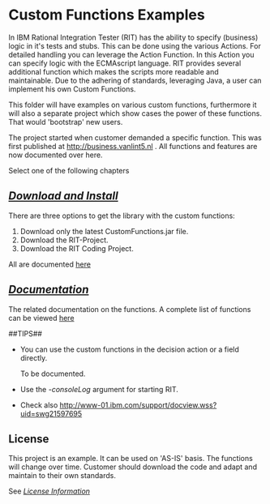 # Custom Functions Examples #

In IBM Rational Integration Tester (RIT) has the ability to specify (business) logic in it's tests and stubs. This can be done using the various Actions. For detailed handling you can leverage the Action Function. In this Action you can specify logic with the ECMAscript language. RIT provides several additional function which makes the scripts more readable and maintainable.
Due to the adhering of standards, leveraging Java, a user can implement his own Custom Functions.

This folder will have examples on various custom functions, furthermore it will also a separate project which show cases the power of these functions. That would 'bootstrap' new users.

The project started when customer demanded a specific function. This was first published at
http://business.vanlint5.nl . All functions and features are now documented over here.

Select one of the following chapters

## [*Download and Install*](doc/installation.md) 

There are three options to get the library with the custom functions:

1. Download only the latest CustomFunctions.jar file.
2. Download the RIT-Project.
3. Download the RIT Coding Project.

All are documented [here](doc/installation.md) 

## [*Documentation*](doc/customfunctions.md) 

The related documentation on the functions.
A complete list of functions can be viewed [here](doc/customfunctions.md)

##TIPS##

* You can use the custom functions in the decision action or a field directly.

   To be documented.

* Use the *-consoleLog* argument for starting RIT.
* Check also http://www-01.ibm.com/support/docview.wss?uid=swg21597695

## License ##

This project is an example. It can be used on 'AS-IS' basis.
The functions will change over time. Customer should download the code
and adapt and maintain to their own standards.

See [*License Information*](../README.md#license)
